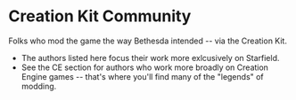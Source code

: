 # Creation Kit Community

Folks who mod the game the way Bethesda intended -- via the Creation Kit.

- The authors listed here focus their work more exlcusively on Starfield.
- See the CE section for authors who work more broadly on Creation Engine games -- that's where you'll find many of the "legends" of modding.